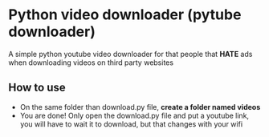# Python video downloader (pytube downloader)
A simple python youtube video downloader for that people that **HATE** ads when downloading videos on third party websites
## How to use
* On the same folder than download.py file, **create a folder named videos**
* You are done! Only open the download.py file and put a youtube link, you will have to wait it to download, but that changes with your wifi

